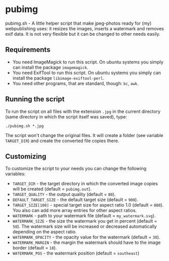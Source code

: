 pubimg
======

pubimg.sh - A little helper script that make jpeg-photos ready for (my) webpublishing uses: it resizes the images, inserts a watermark and removes exif data. It is not very flexible but it can be changed to other needs easily.

Requirements
------------

* You need ImageMagick to run this script. On ubuntu systems you simply can install the package `imagemagick`.
* You need ExifTool to run this script. On ubuntu systems you simply can install the package `libimage-exiftool-perl`.
* You need other programs, that are standard, though: `bc`, `awk`.

Running the script
------------------

To run the script on all files with the extension `.jpg` in the current directory (same directory in which the script itself was saved), type:

    ./pubimg.sh *.jpg

The script won't change the original files. It will create a folder (see variable `TARGET_DIR`) and create the converted file copies there.

Customizing
-----------

To customize the script to your needs you can change the following variables:

* `TARGET_DIR` - the target directory in which the converted image copies will be created (default = `pubimg.out`).
* `TARGET_QUALITY` - the output quality (default = `80`).
* `DEFAULT_TARGET_SIZE` - the default target size (default = `900`).
* `TARGET_SIZE[100]` - special target size for aspect ratio 1.0 (default = `800`). You also can add more array entries for other aspect ratios.
* `WATERMARK` - path to your watermark file (default = `my_watermark.svg`).
* `WATERMARK_SIZE` - the size the watermark you get in percent (default = `50`). The watermark size will be increased or decreased automatically depending on the aspect ratio.
* `WATERMARK_OPACITY` - the opacity value for the watermark (default = `30`).
* `WATERMARK_MARGIN` - the margin the watermark should have to the image border (default = `10`).
* `WATERMARK_POS` - the watermark position (default = `southeast`)
